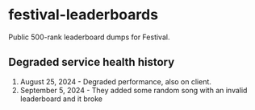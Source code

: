 # festival-leaderboards
Public 500-rank leaderboard dumps for Festival.

## Degraded service health history
1. August 25, 2024 - Degraded performance, also on client.
2. September 5, 2024 - They added some random song with an invalid leaderboard and it broke
